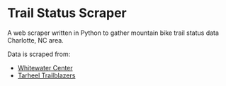 # Trail Status Scraper

A web scraper written in Python to gather mountain bike trail status data Charlotte, NC area.

Data is scraped from:
* [Whitewater Center](http://usnwc.org)
* [Tarheel Trailblazers](http://www.tarheeltrailblazers.com/)
